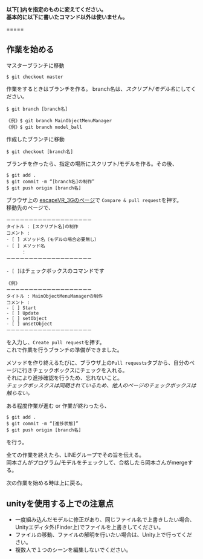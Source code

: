 **以下[ ]内を指定のものに変えてください。  
基本的に以下に書いたコマンド以外は使いません。**

=====

## 作業を始める

マスターブランチに移動  

    $ git checkout master

作業をするときはブランチを作る。
branch名は、*スクリプト/モデル名*にしてください。

    $ git branch [branch名]

    《例》$ git branch MainObjectMenuManager
    《例》$ git branch model_ball

作成したブランチに移動  

    $ git checkout [branch名]
    

ブランチを作ったら、指定の場所にスクリプト/モデルを作る。その後、

    $ git add .
    $ git commit -m “[branch名]の制作”
    $ git push origin [branch名]

ブラウザ上の [escapeVR_3Gのページ](https://github.com/shihoooox/escapeVR_3G "escapeVR_3G")で
`Compare & pull request`を押す。  
移動先のページで、

    ーーーーーーーーーーーーーーーーーーー
    タイトル : [スクリプト名]の制作
    コメント : 
    - [ ] メソッド名（モデルの場合必要無し）
    - [ ] メソッド名
    	　：
    ーーーーーーーーーーーーーーーーーーー 

`- [ ]`はチェックボックスのコマンドです

    《例》 
    ーーーーーーーーーーーーーーーーーーー
    タイトル : MainObjectMenuManagerの制作
    コメント : 
    - [ ] Start
    - [ ] Update
    - [ ] setObject
    - [ ] unsetObject
    ーーーーーーーーーーーーーーーーーーー 

を入力し、`Create pull request`を押す。  
これで作業を行うブランチの準備ができました。  

メソッドを作り終えるたびに、ブラウザ上の`Pull requests`タブから、自分のページに行きチェックボックスにチェックを入れる。  
それにより進捗確認を行うため、忘れないこと。  
*チェックボッスクスは同期されているため、他人のページのチェックボックスは触らない。*


ある程度作業が進む or 作業が終わったら、

    $ git add .
    $ git commit -m “[進捗状態]”
    $ git push origin [branch名]

を行う。

全ての作業を終えたら、LINEグループでその旨を伝える。  
岡本さんがプログラム/モデルをチェックして、合格したら岡本さんがmergeする。

次の作業を始める時は上に戻る。


## unityを使用する上での注意点

* 一度組み込んだモデルに修正があり、同じファイル名で上書きしたい場合、Unityエディタ外(Finder上)でファイルを上書きしてください。  
* ファイルの移動、ファイルの解明を行いたい場合は、Unity上で行ってください。
* 複数人で１つのシーンを編集しないでください。